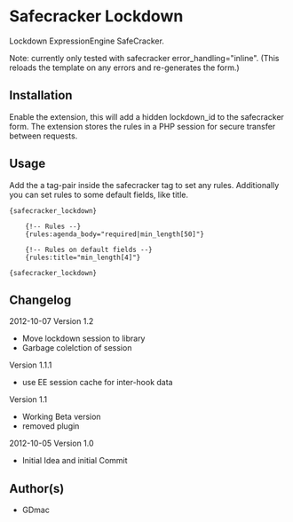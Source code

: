 # Safecracker Lockdown

Lockdown ExpressionEngine SafeCracker.

Note: currently only tested with safecracker error_handling="inline".
(This reloads the template on any errors and re-generates the form.)


## Installation

Enable the extension, this will add a hidden lockdown_id 
to the safecracker form. The extension stores the rules
in a PHP session for secure transfer between requests.

## Usage

Add the a tag-pair inside the safecracker tag to set any rules.
Additionally you can set rules to some default fields, like title.

	{safecracker_lockdown}

		{!-- Rules --}
		{rules:agenda_body="required|min_length[50]"}

		{!-- Rules on default fields --}
		{rules:title="min_length[4]"}

	{safecracker_lockdown}



## Changelog

2012-10-07 
Version 1.2
- Move lockdown session to library
- Garbage colelction of session

Version 1.1.1
- use EE session cache for inter-hook data

Version 1.1
- Working Beta version
- removed plugin

2012-10-05 Version 1.0
- Initial Idea and initial Commit



## Author(s)
- GDmac
